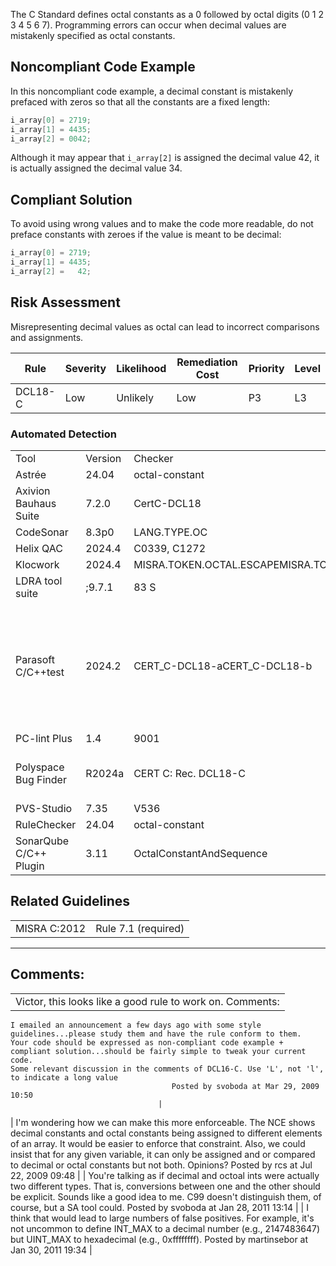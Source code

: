 The C Standard defines octal constants as a 0 followed by octal digits (0 1 2 3 4 5 6 7). Programming errors can occur when decimal values are mistakenly specified as octal constants.
## Noncompliant Code Example
In this noncompliant code example, a decimal constant is mistakenly prefaced with zeros so that all the constants are a fixed length:
``` c
i_array[0] = 2719;
i_array[1] = 4435;
i_array[2] = 0042;
```
Although it may appear that `i_array[2]` is assigned the decimal value 42, it is actually assigned the decimal value 34.
## Compliant Solution
To avoid using wrong values and to make the code more readable, do not preface constants with zeroes if the value is meant to be decimal:
``` c
i_array[0] = 2719;
i_array[1] = 4435;
i_array[2] =   42;
```
## Risk Assessment
Misrepresenting decimal values as octal can lead to incorrect comparisons and assignments.

| Rule | Severity | Likelihood | Remediation Cost | Priority | Level |
| ----|----|----|----|----|----|
| DCL18-C | Low | Unlikely | Low | P3 | L3 |

### Automated Detection

|  |  |  |  |
| ----|----|----|----|
| Tool | Version | Checker | Description |
| Astrée | 24.04 | octal-constant | Fully checked |
| Axivion Bauhaus Suite | 7.2.0 | CertC-DCL18 |  |
| CodeSonar | 8.3p0 | LANG.TYPE.OC | Octal constant |
| Helix QAC | 2024.4 | C0339, C1272 |  |
| Klocwork | 2024.4 | MISRA.TOKEN.OCTAL.ESCAPEMISRA.TOKEN.OCTAL.INT |  |
| LDRA tool suite | ;9.7.1 | 83 S | Fully Implemented |
| Parasoft C/C++test | 2024.2 | CERT_C-DCL18-aCERT_C-DCL18-b | Octal and hexadecimal escape sequences shall be terminatedOctal constants (other than zero) shall not be used |
| PC-lint Plus | 1.4 | 9001 | Fully supported |
| Polyspace Bug Finder | R2024a | CERT C: Rec. DCL18-C | Checks for use of octal constants (rec. fully covered) |
| PVS-Studio | 7.35 | V536 |  |
| RuleChecker | 24.04 | octal-constant | Fully checked |
| SonarQube C/C++ Plugin | 3.11 | OctalConstantAndSequence |  |

## Related Guidelines

|  |  |
| ----|----|
| MISRA C:2012 | Rule 7.1 (required) |

------------------------------------------------------------------------
[](https://wiki.sei.cmu.edu/confluence/pages/viewpage.action?pageId=87152269) [](../c/Rec_%2002_%20Declarations%20and%20Initialization%20_DCL_) [](https://wiki.sei.cmu.edu/confluence/pages/viewpage.action?pageId=87152335)
## Comments:

|  |
| ----|
| Victor, this looks like a good rule to work on. Comments:
    I emailed an announcement a few days ago with some style guidelines...please study them and have the rule conform to them.
    Your code should be expressed as non-compliant code example + compliant solution...should be fairly simple to tweak your current code.
    Some relevant discussion in the comments of DCL16-C. Use 'L', not 'l', to indicate a long value
                                        Posted by svoboda at Mar 29, 2009 10:50
                                     |
| I'm wondering how we can make this more enforceable.  The NCE shows decimal constants and octal constants being assigned to different elements of an array.  It would be easier to enforce that constraint.  Also, we could insist that for any given variable, it can only be assigned and or compared to decimal or octal constants but not both.  Opinions?
                                        Posted by rcs at Jul 22, 2009 09:48
                                     |
| You're talking as if decimal and octoal ints were actually two different types. That is, conversions between one and the other should be explicit. Sounds like a good idea to me. C99 doesn't distinguish them, of course, but a SA tool could.
                                        Posted by svoboda at Jan 28, 2011 13:14
                                     |
| I think that would lead to large numbers of false positives. For example, it's not uncommon to define INT_MAX to a decimal number (e.g., 2147483647) but UINT_MAX to hexadecimal (e.g., 0xffffffff).
                                        Posted by martinsebor at Jan 30, 2011 19:34
                                     |

